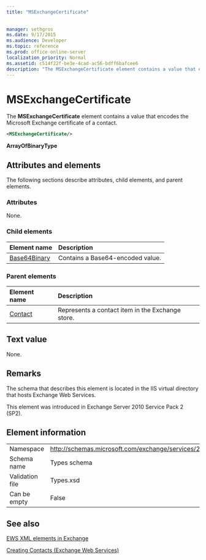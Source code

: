 ```yaml
---
title: "MSExchangeCertificate"
 
 
manager: sethgros
ms.date: 9/17/2015
ms.audience: Developer
ms.topic: reference
ms.prod: office-online-server
localization_priority: Normal
ms.assetid: c514f22f-be3e-4cad-ac56-bdff6bafcee6
description: "The MSExchangeCertificate element contains a value that encodes the Microsoft Exchange certificate of a contact."
---
```


# MSExchangeCertificate

The **MSExchangeCertificate** element contains a value that encodes the Microsoft Exchange certificate of a contact. 
  
```XML
<MSExchangeCertificate/>
```

 **ArrayOfBinaryType**
## Attributes and elements

The following sections describe attributes, child elements, and parent elements.
  
### Attributes

None.
  
### Child elements

|**Element name**|**Description**|
|:-----|:-----|
|[Base64Binary](base64binary.md) <br/> |Contains a Base64-encoded value.  <br/> |
   
### Parent elements

|**Element name**|**Description**|
|:-----|:-----|
|[Contact](contact.md) <br/> |Represents a contact item in the Exchange store.  <br/> |
   
## Text value

None.
  
## Remarks

The schema that describes this element is located in the IIS virtual directory that hosts Exchange Web Services.
  
This element was introduced in Exchange Server 2010 Service Pack 2 (SP2).
  
## Element information

|||
|:-----|:-----|
|Namespace  <br/> |http://schemas.microsoft.com/exchange/services/2006/types  <br/> |
|Schema name  <br/> |Types schema  <br/> |
|Validation file  <br/> |Types.xsd  <br/> |
|Can be empty  <br/> |False  <br/> |
   
## See also



[EWS XML elements in Exchange](ews-xml-elements-in-exchange.md)


[Creating Contacts (Exchange Web Services)](http://msdn.microsoft.com/library/4845917e-70d1-481c-bbd7-011ec6571789%28Office.15%29.aspx)

